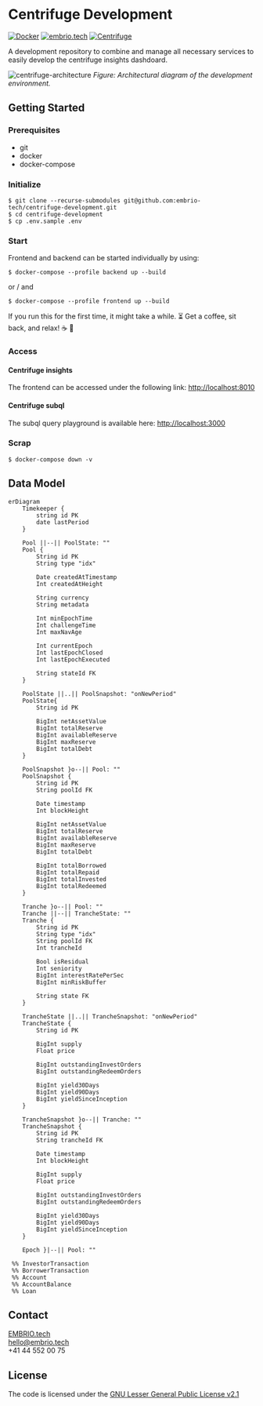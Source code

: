 # Centrifuge Development

[![Docker](https://img.shields.io/static/v1?label=shipped+with&message=Docker&color=287cf9)](https://www.docker.com/)
[![embrio.tech](https://img.shields.io/static/v1?label=by&message=EMBRIO.tech&color=24ae5f)](https://embrio.tech)
[![Centrifuge](https://img.shields.io/static/v1?label=for&message=Centrifuge&color=2762ff)](https://centrifuge.io/)

A development repository to combine and manage all necessary services to easily develop the centrifuge insights dashdoard.

![centrifuge-architecture](https://user-images.githubusercontent.com/16650977/162206089-a1fac1d5-948f-41aa-badc-6e36ae08482b.png)
_Figure: Architectural diagram of the development environment._

## Getting Started

### Prerequisites

- git
- docker
- docker-compose

### Initialize

    $ git clone --recurse-submodules git@github.com:embrio-tech/centrifuge-development.git
    $ cd centrifuge-development
    $ cp .env.sample .env

### Start

Frontend and backend can be started individually by using:

    $ docker-compose --profile backend up --build

or / and

    $ docker-compose --profile frontend up --build

If you run this for the first time, it might take a while. :hourglass_flowing_sand: Get a coffee, sit back, and relax! :coffee: :palm_tree:

### Access

#### Centrifuge insights

The frontend can be accessed under the following link: [http://localhost:8010](http://localhost:8010/)

#### Centrifuge subql

The subql query playground is available here: [http://localhost:3000](http://localhost:3000/)

### Scrap

    $ docker-compose down -v

## Data Model

```mermaid
erDiagram
    Timekeeper {
        string id PK
        date lastPeriod
    }

    Pool ||--|| PoolState: ""
    Pool {
        String id PK
        String type "idx"

        Date createdAtTimestamp
        Int createdAtHeight

        String currency
        String metadata

        Int minEpochTime
        Int challengeTime
        Int maxNavAge

        Int currentEpoch
        Int lastEpochClosed
        Int lastEpochExecuted

        String stateId FK
    }

    PoolState ||..|| PoolSnapshot: "onNewPeriod"
    PoolState{
        String id PK

        BigInt netAssetValue
        BigInt totalReserve
        BigInt availableReserve
        BigInt maxReserve
        BigInt totalDebt
    }

    PoolSnapshot }o--|| Pool: ""
    PoolSnapshot {
        String id PK
        String poolId FK

        Date timestamp
        Int blockHeight

        BigInt netAssetValue
        BigInt totalReserve
        BigInt availableReserve
        BigInt maxReserve
        BigInt totalDebt

        BigInt totalBorrowed
        BigInt totalRepaid
        BigInt totalInvested
        BigInt totalRedeemed
    }

    Tranche }o--|| Pool: ""
    Tranche ||--|| TrancheState: ""
    Tranche {
        String id PK
        String type "idx"
        String poolId FK
        Int trancheId

        Bool isResidual
        Int seniority
        BigInt interestRatePerSec
        BigInt minRiskBuffer

        String state FK
    }

    TrancheState ||..|| TrancheSnapshot: "onNewPeriod"
    TrancheState {
        String id PK

        BigInt supply
        Float price

        BigInt outstandingInvestOrders
        BigInt outstandingRedeemOrders

        BigInt yield30Days
        BigInt yield90Days
        BigInt yieldSinceInception
    }

    TrancheSnapshot }o--|| Tranche: ""
    TrancheSnapshot {
        String id PK
        String trancheId FK

        Date timestamp
        Int blockHeight

        BigInt supply
        Float price

        BigInt outstandingInvestOrders
        BigInt outstandingRedeemOrders

        BigInt yield30Days
        BigInt yield90Days
        BigInt yieldSinceInception
    }

    Epoch }|--|| Pool: ""

 %% InvestorTransaction
 %% BorrowerTransaction
 %% Account
 %% AccountBalance
 %% Loan
```

## Contact

[EMBRIO.tech](https://embrio.tech)  
[hello@embrio.tech](mailto:hello@embrio.tech)  
+41 44 552 00 75

## License

The code is licensed under the [GNU Lesser General Public License v2.1](https://github.com/embrio-tech/centrifuge-insights/blob/main/LICENSE)
